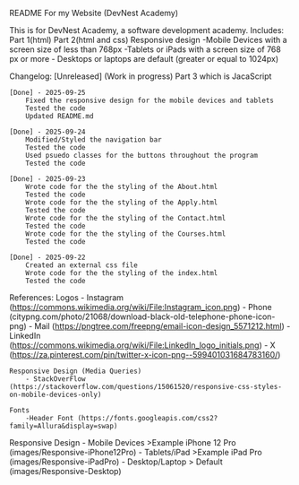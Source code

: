 README For my Website (DevNest Academy)

 This is for DevNest Academy, a software development academy.
 Includes: Part 1(html) 
           Part 2(html and css)
            Responsive design
             -Mobile Devices with a screen size of less than 768px
             -Tablets or iPads with a screen size of 768 px or more
             - Desktops or laptops are default (greater or equal to 1024px)

 Changelog:
    [Unreleased] (Work in progress)
    Part 3 which is JacaScript

    [Done] - 2025-09-25
        Fixed the responsive design for the mobile devices and tablets
        Tested the code
        Updated README.md

    [Done] - 2025-09-24
        Modified/Styled the navigation bar   
        Tested the code
        Used psuedo classes for the buttons throughout the program
        Tested the code

    [Done] - 2025-09-23
        Wrote code for the the styling of the About.html
        Tested the code 
        Wrote code for the the styling of the Apply.html
        Tested the code  
        Wrote code for the the styling of the Contact.html
        Tested the code   
        Wrote code for the the styling of the Courses.html
        Tested the code

    [Done] - 2025-09-22
        Created an external css file
        Wrote code for the the styling of the index.html
        Tested the code

References:
    Logos
        - Instagram (https://commons.wikimedia.org/wiki/File:Instagram_icon.png)
        - Phone (citypng.com/photo/21068/download-black-old-telephone-phone-icon-png)
        - Mail (https://pngtree.com/freepng/email-icon-design_5571212.html)
        - LinkedIn (https://commons.wikimedia.org/wiki/File:LinkedIn_logo_initials.png)
        - X (https://za.pinterest.com/pin/twitter-x-icon-png--599401031684783160/)

    Responsive Design (Media Queries)
        - StackOverFlow (https://stackoverflow.com/questions/15061520/responsive-css-styles-on-mobile-devices-only)

    Fonts
        -Header Font (https://fonts.googleapis.com/css2?family=Allura&display=swap)

Responsive Design
    - Mobile Devices 
       >Example iPhone 12 Pro (images/Responsive-iPhone12Pro)
    - Tablets/iPad 
       >Example iPad Pro (images/Responsive-iPadPro)
    - Desktop/Laptop
        > Default (images/Responsive-Desktop)
       